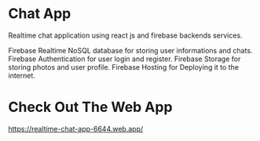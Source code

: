 # Chat App 

Realtime chat application using react js and firebase backends services.

Firebase Realtime NoSQL database for storing user informations and chats.
Firebase Authentication for user login and register.
Firebase Storage for storing photos and user profile.
Firebase Hosting for Deploying it to the internet.

# Check Out The Web App

https://realtime-chat-app-6644.web.app/

